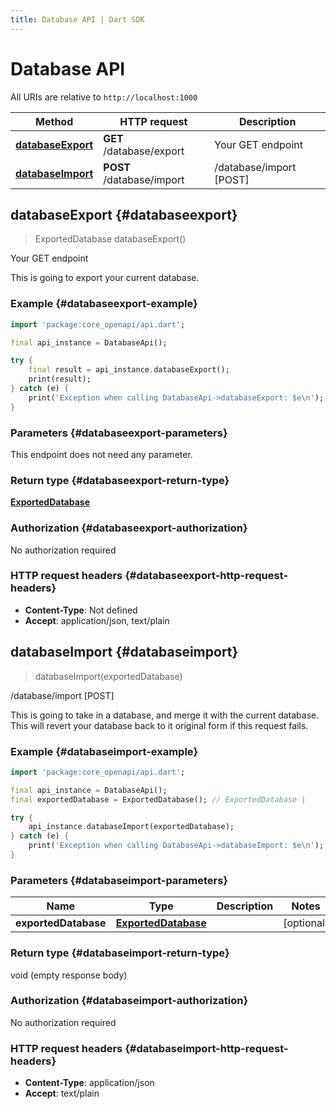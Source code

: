 ```yaml
---
title: Database API | Dart SDK
---
```


# Database API

All URIs are relative to `http://localhost:1000`

Method | HTTP request | Description
------------- | ------------- | -------------
[**databaseExport**](DatabaseApi#databaseexport) | **GET** /database/export | Your GET endpoint
[**databaseImport**](DatabaseApi#databaseimport) | **POST** /database/import | /database/import [POST]


## **databaseExport** {#databaseexport}
> ExportedDatabase databaseExport()

Your GET endpoint

This is going to export your current database.

### Example {#databaseexport-example}
```dart
import 'package:core_openapi/api.dart';

final api_instance = DatabaseApi();

try {
    final result = api_instance.databaseExport();
    print(result);
} catch (e) {
    print('Exception when calling DatabaseApi->databaseExport: $e\n');
}
```

### Parameters {#databaseexport-parameters}
This endpoint does not need any parameter.

### Return type {#databaseexport-return-type}

[**ExportedDatabase**](../models/ExportedDatabase)

### Authorization {#databaseexport-authorization}

No authorization required

### HTTP request headers {#databaseexport-http-request-headers}

 - **Content-Type**: Not defined
 - **Accept**: application/json, text/plain

## **databaseImport** {#databaseimport}
> databaseImport(exportedDatabase)

/database/import [POST]

This is going to take in a database, and merge it with the current database. This will revert your database back to it original form if this request fails.

### Example {#databaseimport-example}
```dart
import 'package:core_openapi/api.dart';

final api_instance = DatabaseApi();
final exportedDatabase = ExportedDatabase(); // ExportedDatabase | 

try {
    api_instance.databaseImport(exportedDatabase);
} catch (e) {
    print('Exception when calling DatabaseApi->databaseImport: $e\n');
}
```

### Parameters {#databaseimport-parameters}

Name | Type | Description  | Notes
------------- | ------------- | ------------- | -------------
 **exportedDatabase** | [**ExportedDatabase**](../models/ExportedDatabase) |  | [optional] 

### Return type {#databaseimport-return-type}

void (empty response body)

### Authorization {#databaseimport-authorization}

No authorization required

### HTTP request headers {#databaseimport-http-request-headers}

 - **Content-Type**: application/json
 - **Accept**: text/plain

